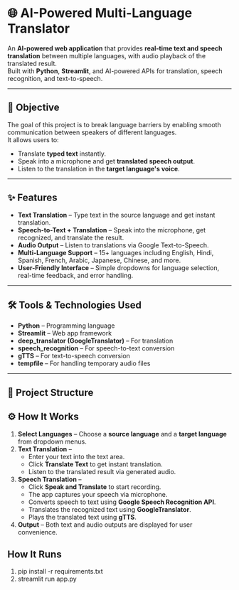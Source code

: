 # 🌐 AI-Powered Multi-Language Translator

An **AI-powered web application** that provides **real-time text and speech translation** between multiple languages, with audio playback of the translated result.  
Built with **Python**, **Streamlit**, and AI-powered APIs for translation, speech recognition, and text-to-speech.

---

## 🚀 Objective
The goal of this project is to break language barriers by enabling smooth communication between speakers of different languages.  
It allows users to:
- Translate **typed text** instantly.
- Speak into a microphone and get **translated speech output**.
- Listen to the translation in the **target language's voice**.

---

## ✨ Features
- **Text Translation** – Type text in the source language and get instant translation.
- **Speech-to-Text + Translation** – Speak into the microphone, get recognized, and translate the result.
- **Audio Output** – Listen to translations via Google Text-to-Speech.
- **Multi-Language Support** – 15+ languages including English, Hindi, Spanish, French, Arabic, Japanese, Chinese, and more.
- **User-Friendly Interface** – Simple dropdowns for language selection, real-time feedback, and error handling.

---

## 🛠️ Tools & Technologies Used
- **Python** – Programming language
- **Streamlit** – Web app framework
- **deep_translator (GoogleTranslator)** – For translation
- **speech_recognition** – For speech-to-text conversion
- **gTTS** – For text-to-speech conversion
- **tempfile** – For handling temporary audio files

---

## 📂 Project Structure

## ⚙️ How It Works
1. **Select Languages** – Choose a **source language** and a **target language** from dropdown menus.
2. **Text Translation** –  
   - Enter your text into the text area.  
   - Click **Translate Text** to get instant translation.  
   - Listen to the translated result via generated audio.
3. **Speech Translation** –  
   - Click **Speak and Translate** to start recording.  
   - The app captures your speech via microphone.  
   - Converts speech to text using **Google Speech Recognition API**.  
   - Translates the recognized text using **GoogleTranslator**.  
   - Plays the translated text using **gTTS**.
4. **Output** – Both text and audio outputs are displayed for user convenience.

##  How It Runs
1. pip install -r requirements.txt
2. streamlit run app.py


